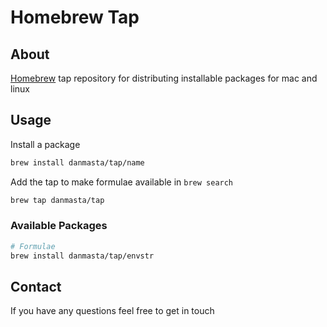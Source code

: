 # Homebrew Tap

## About
[Homebrew](https://brew.sh) tap repository for distributing installable packages for mac and linux

## Usage
Install a package
```sh
brew install danmasta/tap/name
```
Add the tap to make formulae available in `brew search`
```sh
brew tap danmasta/tap
```

### Available Packages
```sh
# Formulae
brew install danmasta/tap/envstr
```

## Contact
If you have any questions feel free to get in touch
